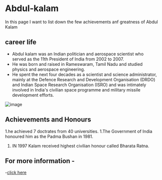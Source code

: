 # Abdul-kalam
In this page I want to list down the few achievements anf greatness of Abdul Kalam

## career life
- Abdul kalam was an Indian politician and aerospace scientist who served as the 11th President of India from 2002 to 2007.
- He was born and raised in Rameswaram, Tamil Nadu and studied physics and aerospace engineering.
- He spent the next four decades as a scientist and science administrator, mainly at the Defence Research and Development Organisation (DRDO) and Indian Space Research Organisation (ISRO) and was intimately involved in India's civilian space programme and military missile development efforts.

![image](https://upload.wikimedia.org/wikipedia/commons/thumb/b/b0/A._P._J._Abdul_Kalam_in_2008.jpg/800px-A._P._J._Abdul_Kalam_in_2008.jpg)

## Achievements and Honours
1.he achieved 7 doctrates from 40 universities.
1.The Government of India honoured him as the Padma Bushan in 1981.
1. IN 1997 Kalam received highest civilian honour called Bharata Ratna.

## For more information - 
-[click here](https://en.wikipedia.org/wiki/A._P._J._Abdul_Kalam)
